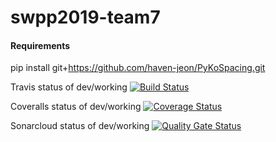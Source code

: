 # swpp2019-team7

#### Requirements
pip install git+https://github.com/haven-jeon/PyKoSpacing.git

Travis status of dev/working
[![Build Status](https://travis-ci.org/swsnu/swpp2019-team7.svg?branch=dev%2Fworking)](https://travis-ci.org/swsnu/swpp2019-team7)

Coveralls status of dev/working
[![Coverage Status](https://coveralls.io/repos/github/swsnu/swpp2019-team7/badge.svg?branch=dev/working_travis)](https://coveralls.io/github/swsnu/swpp2019-team7?branch=dev/working_travis)

Sonarcloud status of dev/working
[![Quality Gate Status](https://sonarcloud.io/api/project_badges/measure?project=swsnu_swpp2019-team7&metric=alert_status)](https://sonarcloud.io/dashboard?id=swsnu_swpp2019-team7)

